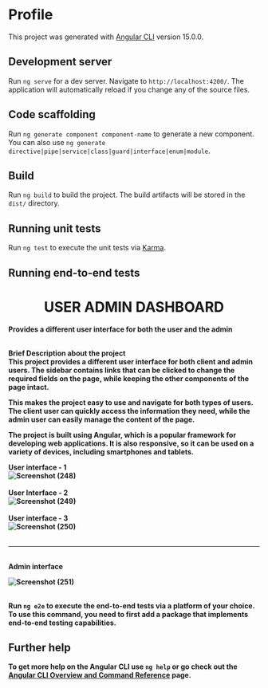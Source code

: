 # Profile

This project was generated with [Angular CLI](https://github.com/angular/angular-cli) version 15.0.0.

## Development server

Run `ng serve` for a dev server. Navigate to `http://localhost:4200/`. The application will automatically reload if you change any of the source files.

## Code scaffolding

Run `ng generate component component-name` to generate a new component. You can also use `ng generate directive|pipe|service|class|guard|interface|enum|module`.

## Build

Run `ng build` to build the project. The build artifacts will be stored in the `dist/` directory.

## Running unit tests

Run `ng test` to execute the unit tests via [Karma](https://karma-runner.github.io).

## Running end-to-end tests

<div id="top"></div>

<h1 align="center"><strong> USER ADMIN DASHBOARD</h1>



<!-- ABOUT THE PROJECT -->


Provides a different user interface for both the user and the admin
<br><br>
 
 <strong>Brief Description about the project
 <br>
This project provides a different user interface for both client and admin users. The sidebar contains links that can be clicked to change the required fields on the page, while keeping the other components of the page intact.

This makes the project easy to use and navigate for both types of users. The client user can quickly access the information they need, while the admin user can easily manage the content of the page.

The project is built using Angular, which is a popular framework for developing web applications. It is also responsive, so it can be used on a variety of devices, including smartphones and tablets.
 <br>
 
<strong>User interface - 1
<br>
![Screenshot (248)](https://github.com/Sharathrao01/User-Admin-Dashboard/assets/86926101/6cd71158-3f3c-47cb-a067-c9582e0bfad3)
<br>
<br>
<strong>User Interface - 2
<br>
![Screenshot (249)](https://github.com/Sharathrao01/User-Admin-Dashboard/assets/86926101/a207cbf6-67fc-47e0-a6ab-fb343bbee5ff)
<br>
  <br>
<strong>User interface - 3
<br>
![Screenshot (250)](https://github.com/Sharathrao01/User-Admin-Dashboard/assets/86926101/4d8f10e4-428d-4249-b86e-7e88f710d16b)
<br>
  <br>
  <hr>
  <br>
<strong>Admin interface
  
![Screenshot (251)](https://github.com/Sharathrao01/User-Admin-Dashboard/assets/86926101/fdda74d2-8419-4e12-837d-d547fb743584)
<br>
  <br>

Run `ng e2e` to execute the end-to-end tests via a platform of your choice. To use this command, you need to first add a package that implements end-to-end testing capabilities.

## Further help

To get more help on the Angular CLI use `ng help` or go check out the [Angular CLI Overview and Command Reference](https://angular.io/cli) page.
